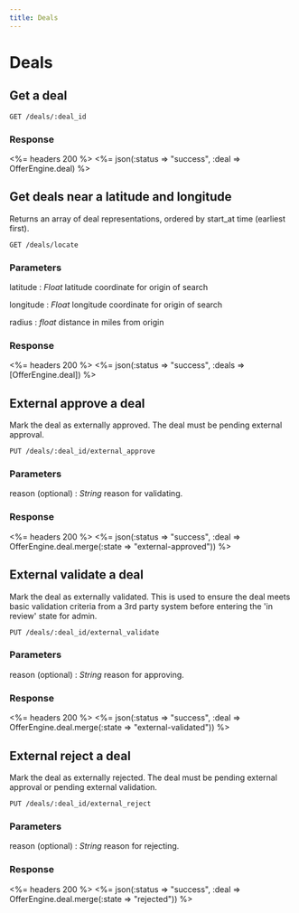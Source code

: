 ```yaml
---
title: Deals
---
```


# Deals


## Get a deal

    GET /deals/:deal_id

### Response

<%= headers 200 %>
<%= json(:status => "success", :deal => OfferEngine.deal) %>

## Get deals near a latitude and longitude
Returns an array of deal representations, ordered by start_at time (earliest first).

    GET /deals/locate

### Parameters

latitude
: _Float_ latitude coordinate for origin of search

longitude
: _Float_ longitude coordinate for origin of search

radius
: _float_ distance in miles from origin

### Response

<%= headers 200 %>
<%= json(:status => "success", :deals => [OfferEngine.deal]) %>

## External approve a deal
Mark the deal as externally approved. The deal must be pending external approval.

    PUT /deals/:deal_id/external_approve

### Parameters

reason (optional)
: _String_  reason for validating.

### Response

<%= headers 200 %>
<%= json(:status => "success", :deal => OfferEngine.deal.merge(:state => "external-approved")) %>

## External validate a deal
Mark the deal as externally validated.  This is used to ensure the deal meets basic validation criteria from a 3rd party system before entering the 'in review' state for admin.

    PUT /deals/:deal_id/external_validate

### Parameters

reason (optional)
: _String_  reason for approving.

### Response

<%= headers 200 %>
<%= json(:status => "success", :deal => OfferEngine.deal.merge(:state => "external-validated")) %>


## External reject a deal
Mark the deal as externally rejected. The deal must be pending external approval or pending external validation.

    PUT /deals/:deal_id/external_reject

### Parameters

reason (optional)
: _String_  reason for rejecting.

### Response

<%= headers 200 %>
<%= json(:status => "success", :deal => OfferEngine.deal.merge(:state => "rejected")) %>

